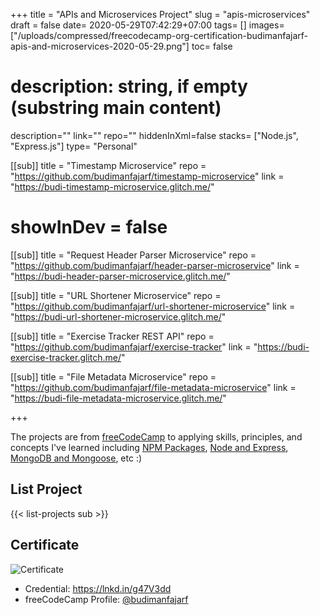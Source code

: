 +++
title = "APIs and Microservices Project"
slug = "apis-microservices"
draft = false
date= 2020-05-29T07:42:29+07:00
tags= []
images=["/uploads/compressed/freecodecamp-org-certification-budimanfajarf-apis-and-microservices-2020-05-29.png"]
toc= false
# description: string, if empty (substring main content)
description=""
link=""
repo=""
hiddenInXml=false
stacks= ["Node.js", "Express.js"]
type= "Personal"

[[sub]]
title = "Timestamp Microservice"
repo = "https://github.com/budimanfajarf/timestamp-microservice"
link = "https://budi-timestamp-microservice.glitch.me/"
# showInDev = false

[[sub]]
title = "Request Header Parser Microservice"
repo = "https://github.com/budimanfajarf/header-parser-microservice"
link = "https://budi-header-parser-microservice.glitch.me/"

[[sub]]
title = "URL Shortener Microservice"
repo = "https://github.com/budimanfajarf/url-shortener-microservice"
link = "https://budi-url-shortener-microservice.glitch.me/"

[[sub]]
title = "Exercise Tracker REST API"
repo = "https://github.com/budimanfajarf/exercise-tracker"
link = "https://budi-exercise-tracker.glitch.me/"

[[sub]]
title = "File Metadata Microservice"
repo = "https://github.com/budimanfajarf/file-metadata-microservice"
link = "https://budi-file-metadata-microservice.glitch.me/"

+++

The projects are from [freeCodeCamp](https://www.freecodecamp.org/ 'freeCodeCamp') to applying skills, principles, and concepts I've learned including [NPM Packages](https://github.com/budimanfajarf/packages-npm 'Repo Managing Packages with NPM'), [Node and Express](https://github.com/budimanfajarf/node-express 'Repo Basic Node and Express'), [MongoDB and Mongoose](https://github.com/budimanfajarf/mongo-mongoose 'Repo MongoDB and Mongoose'), etc :)

## List Project

{{< list-projects sub >}}

## Certificate

![Certificate](/uploads/compressed/freecodecamp-org-certification-budimanfajarf-apis-and-microservices-2020-05-29.png)

- Credential: https://lnkd.in/g47V3dd
- freeCodeCamp Profile: [@budimanfajarf](https://www.freecodecamp.org/budimanfajarf)

